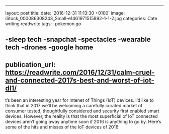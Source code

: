   - --
layout: post
title:
date: '2016-12-31 11:13:30 +0100'
image: iStock_000086308243_Small-e1461971515892-1-1-2.jpg
categories: Cate writing readwrite
tags:
-pokemon go

-sleep tech
-snapchat
-spectacles
-wearable tech
-drones
-google home
-
publication_url: https://readwrite.com/2016/12/31/calm-cruel-and-connected-2017s-best-and-worst-of-iot-dl1/
---
t’s been an interesting year for Intenet of Things (IoT) devices. I’d like to think that in 2017 we’ll be welcoming a carefully curated market of consumer tested, thoughtfully considered and security first enabled smart devices. However, the reality is that the most superficial of IoT connected devices aren’t going away anytime soon if 2016 is anything to go by. Here’s some of the hits and misses of the IoT devices of 2016:
